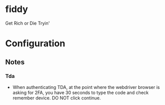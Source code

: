 # fiddy
Get Rich or Die Tryin'

# Configuration


## Notes
### Tda
* When authenticating TDA, at the point where the webdriver browser is asking for 2FA, you have 30 seconds to type the code and check remember device. DO NOT click continue.